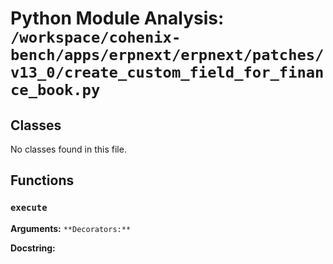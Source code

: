 # Python Module Analysis: `/workspace/cohenix-bench/apps/erpnext/erpnext/patches/v13_0/create_custom_field_for_finance_book.py`

## Classes

No classes found in this file.


## Functions

### `execute`
**Arguments:** ``
**Decorators:** ``

**Docstring:**
```

```

